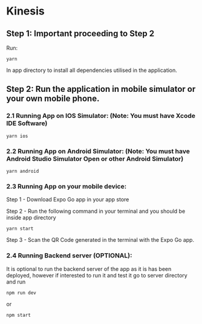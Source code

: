 # Kinesis

## Step 1: Important proceeding to Step 2

Run:

```
yarn
```

In app directory to install all dependencies utilised in the application.

## Step 2: Run the application in mobile simulator or your own mobile phone.

### 2.1 Running App on IOS Simulator: (Note: You must have Xcode IDE Software)

```
yarn ios
```

### 2.2 Running App on Android Simulator: (Note: You must have Android Studio Simulator Open or other Android Simulator)

```
yarn android
```

### 2.3 Running App on your mobile device:

Step 1 - Download Expo Go app in your app store

Step 2 - Run the following command in your terminal and you should be inside app directory

```
yarn start
```

Step 3 - Scan the QR Code generated in the terminal with the Expo Go app.

### 2.4 Running Backend server (OPTIONAL):

It is optional to run the backend server of the app as it is has been deployed, however if interested to run it and test it go to server directory and run

```
npm run dev
```

or 

```
npm start
```

